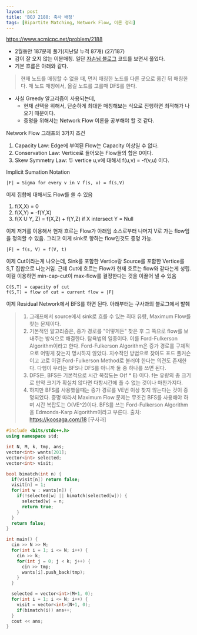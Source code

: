 ```yaml
---
layout: post
title: 'BOJ 2188: 축사 배정'
tags: [Bipartite Matching, Network Flow, 이론 정리]
---
```


<https://www.acmicpc.net/problem/2188>

- 2월동안 187문제 풀기(지난달 누적 87개) (27/187)
- 감이 잘 오지 않는 이분매칭. 일단 [자손님 블로그](https://jason9319.tistory.com/149) 코드를 보면서 풀었다.
- 기본 흐름은 아래와 같다.
> 현재 노드를 매칭할 수 없을 때, 먼저 매칭한 노드를 다른 곳으로 옮긴 뒤 매칭한다.
> 매 노드 매칭에서, 옮길 노드를 고를때 DFS를 한다.

- 사실 Greedy 알고리즘이 사용되는데,
  - 현재 선택을 위해서, 단순하게 최대한 매칭해보는 식으로 진행하면 최적해가 나오기 때문이다.
  - 증명을 위해서는 Network Flow 이론을 공부해야 할 것 같다.


Network Flow 그래프의 3가지 조건

1. Capacity Law: Edge에 부여된 Flow는 Capacity 이상일 수 없다.
2. Conservation Law: Vertice로 들어오는 Flow들의 합은 0이다.
3. Skew Symmetry Law: 두 vertice u,v에 대해서 f(u,v) = -f(v,u) 이다.

Implicit Sumation Notation

```
|F| = Sigma for every v in V f(s, v) = f(s,V)
```

이제 집합에 대해서도 Flow를 쓸 수 있음

1. f(X,X) = 0
2. f(X,Y) = -f(Y,X)
3. f(X U Y, Z) = f(X,Z) + f(Y,Z) if X intersect Y = Null

이제 저거를 이용해서 현재 흐르는 Flow가 아래임 소스로부터 나머지 V로 가는 flow임을 정의할 수 있음. 그리고 이게 sink로 향하는 flow인것도 증명 가능.

```
|F| = f(s, V) = f(V, t)
```

이제 Cut이라는게 나오는데, Sink를 포함한 Vertice랑 Source를 포함한 Vertice를 S,T 집합으로 나눈거임. 근데 Cut에 흐르는 Flow가 현재 흐르는 flow와 같다는게 성립. 이걸 이용하면 min-cap-cut이 max-flow를 결정한다는 것을 이끌어 낼 수 있음

```
C(S,T) = capacity of cut
f(S,T) = flow of cut = current flow = |F|
```

이제 Residual Network에서 BFS를 하면 된다. 아래부터는 구사과의 블로그에서 발췌

> 1. 그래프에서 source에서 sink로 흐를 수 있는 최대 유량, Maximum Flow를 찾는 문제이다.
> 2. 기본적인 알고리즘은, 증가 경로를 "어떻게든" 찾은 후 그 쪽으로 flow를 보내주는 방식으로 해결한다. 탐욕법의 일종이다. 이를 Ford-Fulkerson Algorithm이라고 한다. Ford-Fulkerson Algorithm은 증가 경로를 구체적으로 어떻게 찾는지 명시하지 않았다. 지수적인 방법으로 찾아도 포드 풀커슨이고 고로 이걸 Ford-Fulkerson Method로 불러야 한다는 의견도 존재한다. 다행이 우리는 BFS나 DFS를 아니까 둘 중 하나를 쓰면 된다.
> 3. DFS든, BFS든 기본적으로 시간 복잡도는 O(f * E) 이다. f는 유량의 총 크기로 만약 크기가 확실치 않다면 다항시간에 풀 수 없는 것이나 마찬가지다.
> 4. 하지만 BFS를 사용했을때는 증가 경로를 VE번 이상 찾지 않는다는 것이 증명되었다. 증명 따라서 Maximum Flow 문제는 무조건 BFS를 사용해야 하며 시간 복잡도는 O(VE^2)이다. BFS를 쓰는 Ford-Fulkerson Algorithm을 Edmonds-Karp Algorithm이라고 부른다.
> 출처: https://koosaga.com/18 [구사과]



```c++
#include <bits/stdc++.h>
using namespace std;

int N, M, k, tmp, ans;
vector<int> wants[201];
vector<int> selected;
vector<int> visit;

bool bimatch(int n) {
  if(visit[n]) return false;
  visit[n] = 1;
  for(int w : wants[n]) {
    if(!selected[w] || bimatch(selected[w])) {
      selected[w] = n;
      return true;
    }
  }
  return false;
}

int main() {
  cin >> N >> M;
  for(int i = 1; i <= N; i++) {
    cin >> k;
    for(int j = 0; j < k; j++) {
      cin >> tmp;
      wants[i].push_back(tmp);
    }
  }

  selected = vector<int>(M+1, 0);
  for(int i = 1; i <= N; i++) {
    visit = vector<int>(N+1, 0);
    if(bimatch(i)) ans++;
  }
  cout << ans;
}
```